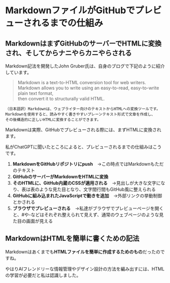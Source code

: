 # MarkdownファイルがGitHubでプレビューされるまでの仕組み

## MarkdownはまずGitHubのサーバーでHTMLに変換され、そしてからナニやらカニやらされる

Markdown記法を開発したJohn Gruber氏は、自身のブログで下記のように紹介しています。

> Markdown is a text-to-HTML conversion tool for web writers.
> Markdown allows you to write using an easy-to-read, easy-to-write plain text format,  
> then convert it to structurally valid HTML.

    （日本語訳）Markdownは、ウェブライター向けのテキストからHTMLへの変換ツールです。  
    Markdownを使用すると、読みやすく書きやすいプレーンテキスト形式で文章を作成し、  
    その後構造的に正しいHTMLに変換することができます。

Markdownは実際、GitHubでプレビューされる際には、まずHTMLに変換されます。

私がChatGPTに聞いたところによると、プレビューされるまでの仕組みはこうです。

1. **MarkdownをGitHubリポジトリにpush**　→この時点ではMarkdownもただのテキスト
2. **GitHubのサーバーがMarkdownをHTMLに変換**
3. **そのHTMLに、GitHub内蔵のCSSが適用される**　→見出しが大きな文字になり、表は表のような見た目となり、文字間行間もGitHub風に整えられる
4. **GitHubに組み込まれたJavaScriptで動きを追加**　→外部リンクの挙動制御とかされる
5. **ブラウザでプレビューされる**　→私達がブラウザでプレビューページを開くと、#や-などはそれぞれ整えられて見えず、通常のウェブページのような見た目の画面が見える

## MarkdownはHTMLを簡単に書くための記法

Markdownはあくまでも**HTMLファイルを簡単に作成するためのもの**だったのですね。


やはりAIフレンドリーな情報管理やデザイン設計の方法を編み出すには、HTMLの学習が必要だと私は認識しました。

